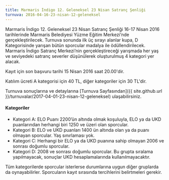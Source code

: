 ```yaml
---
title: Marmaris İndigo 12. Geleneksel 23 Nisan Satranç Şenliği
turnuva: 2016-04-16-23-nisan-12-geleneksel
---
```

Marmaris İndigo 12. Geleneksel 23 Nisan Satranç Şenliği 16-17 Nisan 2016 tarihlerinde Marmaris Belediyesi Yüzme Eğitim Merkezi’nde gerçekleştirilecek.
Turnuva sonunda ilk üç sırayı alanlar kupa, D Kategorisinde yarışan bütün sporcular madalya ile ödüllendirilecek. Marmaris İndigo Satranç Merkezi’nin gerçekleştireceği yarışmada her yaş ve seviyedeki satranç severler düşünülerek oluşturulmuş 4 kategori yer alacak.  

Kayıt için son başvuru tarihi 15 Nisan 2016 saat 20.00'dir.  

Katılım ücreti A kategorisi için 40 TL, diğer kategoriler için 30 TL'dir.  

Turnuva sonuçlarına ve detaylarına [Turnuva Sayfasından]({{ site.github.url }}/turnuvalar/2017-04-01-23-nisan-12-geleneksel) ulaşabilirsiniz.

#### Kategoriler
* Kategori A: ELO Puanı 2200’ün altında olmak koşuluyla, ELO ya da UKD puanlarından herhangi biri 1250 ve üzeri olan sporcular.
* Kategori B: ELO ve UKD puanları 1400 ün altında olan ya da puanı olmayan sporcular. Yaş sınırlaması yok.
* Kategori C: Herhangi bir ELO ya da UKD puanına sahip olmayan 2006 ve sonrası doğumlu sporcular.
* Kategori D: 2008 ve sonrası doğumlu sporcular. Bu grupta sıralama yapılmayacak, sonuçlar UKD hesaplamalarında kullanılmayacaktır.

Tüm kategorilerde sporcular isterlerse durumlarına uygun diğer gruplarda da oynayabilirler. Sporcuların kayıt sırasında tercihlerini belirtmeleri gerekir.  
